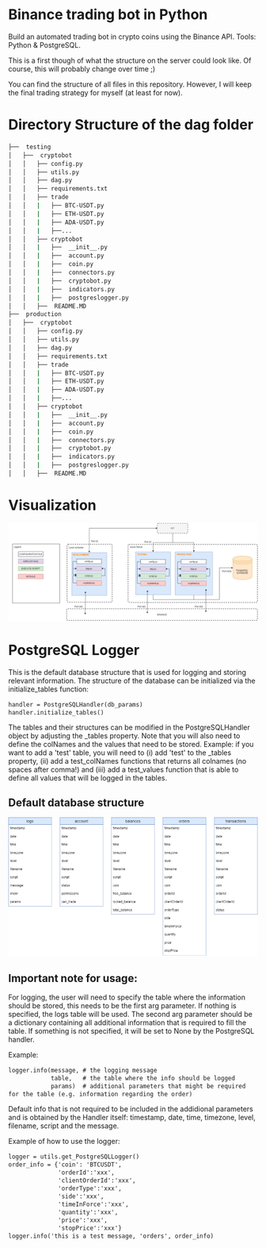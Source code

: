 # Binance trading bot in Python
Build an automated trading bot in crypto coins using the Binance API. Tools: Python & PostgreSQL.

This is a first though of what the structure on the server could look like.
Of course, this will probably change over time ;)

You can find the structure of all files in this repository. However, I will keep the final trading strategy for myself (at least for now).

# Directory Structure of the dag folder

```bash
├──  testing
│   ├──  cryptobot
│   │   ├── config.py
│   │   ├── utils.py
│   │   ├── dag.py
│   │   ├── requirements.txt
│   │   ├── trade
│   │   |   ├── BTC-USDT.py
│   │   |   ├── ETH-USDT.py
│   │   |   ├── ADA-USDT.py
│   │   |   ├──...
│   │   ├── cryptobot
│   │   |   ├──  __init__.py
│   │   |   ├──  account.py
│   │   |   ├──  coin.py
│   │   |   ├──  connectors.py
│   │   |   ├──  cryptobot.py
│   │   |   ├──  indicators.py
│   │   |   ├──  postgreslogger.py
│   │   ├──  README.MD
├──  production
│   ├──  cryptobot
│   │   ├── config.py
│   │   ├── utils.py
│   │   ├── dag.py
│   │   ├── requirements.txt
│   │   ├── trade
│   │   |   ├── BTC-USDT.py
│   │   |   ├── ETH-USDT.py
│   │   |   ├── ADA-USDT.py
│   │   |   ├──...
│   │   ├── cryptobot
│   │   |   ├──  __init__.py
│   │   |   ├──  account.py
│   │   |   ├──  coin.py
│   │   |   ├──  connectors.py
│   │   |   ├──  cryptobot.py
│   │   |   ├──  indicators.py
│   │   |   ├──  postgreslogger.py
│   │   ├──  README.MD
```

# Visualization
![ ](https://github.com/mbaardman/cryptobot/blob/main/structure.png)

# PostgreSQL Logger
This is the default database structure that is used for logging and storing relevant information. The structure of the database can be initialized via the initialize_tables function:
```
handler = PostgreSQLHandler(db_params)
handler.initialize_tables()
```

The tables and their structures can be modified in the PostgreSQLHandler object by adjusting the _tables property. Note that you will also need to define the colNames and the values that need to be stored. Example: if you want to add a 'test' table, you will need to (i) add 'test' to the _tables property, (ii) add a test_colNames functions that returns all colnames (no spaces after comma!) and (iii) add a test_values function that is able to define all values that will be logged in the tables.

## Default database structure
![ ](https://github.com/mbaardman/cryptobot/blob/main/db_structure.png)

## Important note for usage:
For logging, the user will need to specify the table where the information should be stored, this needs to be the first arg parameter. If nothing is specified, the logs table will be used. The second arg parameter should be a dictionary containing all additional information that is required to fill the table. If something is not specified, it will be set to None by the PostgreSQL handler. 

Example:
```
logger.info(message, # the logging message  
            table,   # the table where the info should be logged
            params)  # additional parameters that might be required for the table (e.g. information regarding the order)
```

Default info that is not required to be included in the addidional parameters and is obtained by the Handler itself: timestamp, date, time, timezone, level, filename, script and the message.

Example of how to use the logger:
```
logger = utils.get_PostgreSQLLogger()
order_info = {'coin': 'BTCUSDT', 
              'orderId':'xxx',
              'clientOrderId':'xxx',
              'orderType':'xxx',
              'side':'xxx',
              'timeInForce':'xxx',
              'quantity':'xxx',
              'price':'xxx',
              'stopPrice':'xxx'}
logger.info('this is a test message, 'orders', order_info)
```
